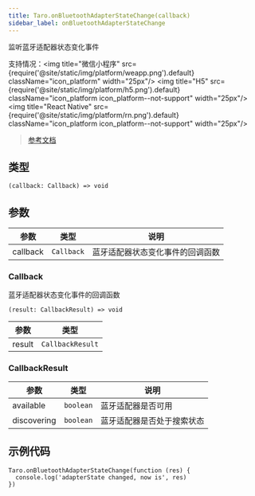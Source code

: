 ```yaml
---
title: Taro.onBluetoothAdapterStateChange(callback)
sidebar_label: onBluetoothAdapterStateChange
---
```


监听蓝牙适配器状态变化事件

支持情况：<img title="微信小程序" src={require('@site/static/img/platform/weapp.png').default} className="icon_platform" width="25px"/> <img title="H5" src={require('@site/static/img/platform/h5.png').default} className="icon_platform icon_platform--not-support" width="25px"/> <img title="React Native" src={require('@site/static/img/platform/rn.png').default} className="icon_platform icon_platform--not-support" width="25px"/>

> [参考文档](https://developers.weixin.qq.com/miniprogram/dev/api/device/bluetooth/wx.onBluetoothAdapterStateChange.html)

## 类型

```tsx
(callback: Callback) => void
```

## 参数

| 参数 | 类型 | 说明 |
| --- | --- | --- |
| callback | `Callback` | 蓝牙适配器状态变化事件的回调函数 |

### Callback

蓝牙适配器状态变化事件的回调函数

```tsx
(result: CallbackResult) => void
```

| 参数 | 类型 |
| --- | --- |
| result | `CallbackResult` |

### CallbackResult

| 参数 | 类型 | 说明 |
| --- | --- | --- |
| available | `boolean` | 蓝牙适配器是否可用 |
| discovering | `boolean` | 蓝牙适配器是否处于搜索状态 |

## 示例代码

```tsx
Taro.onBluetoothAdapterStateChange(function (res) {
  console.log('adapterState changed, now is', res)
})
```
